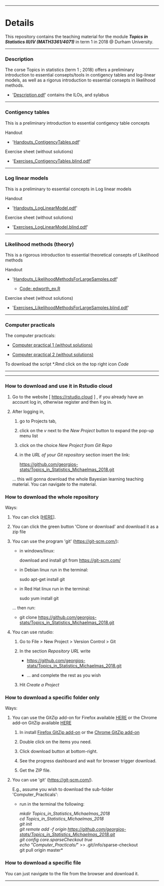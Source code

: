<!-- -------------------------------------------------------------------------------- -->

<!-- Copyright 2017 Georgios Karagiannis -->

<!-- georgios.karagiannis@durham.ac.uk -->
<!-- Assistant Professor -->
<!-- Department of Mathematical Sciences, Durham University, Durham,  UK  -->

<!-- This file is part of Topics in Statistics III/IV (MATH3361/4071) Michaelmas term 2018  -->
<!-- which is the material of the course Topics in Statistics III/IV (MATH3361/4071) -->
<!-- taught by Georgios P. Katagiannis in the Department of Mathematical Sciences   -->
<!-- in the University of Durham  in Michaelmas term in 2018 -->

<!-- Topics_in_Statistics_Michaelmas_2018 is free software: you8can redistribute it and/or modify -->
<!-- it under the terms of the GNU General Public License as published by -->
<!-- the Free Software Foundation version 3 of the License. -->

<!-- Topics_in_Statistics_Michaelmas_2018 is distributed in the hope that it will be useful, -->
<!-- but WITHOUT ANY WARRANTY; without even the implied warranty of -->
<!-- MERCHANTABILITY or FITNESS FOR A PARTICULAR PURPOSE.  See the -->
<!-- GNU General Public License for more details. -->

<!-- You should have received a copy of the GNU General Public License -->
<!-- along with Bayesian_Statistics  If not, see <http://www.gnu.org/licenses/>. -->

<!-- -------------------------------------------------------------------------------- -->

------------------------------------------------------------------------

# Details

This repository contains the teaching material for the module ***Topics in Statistics III/IV (MATH3361/4071)*** in term 1 in 2018 @ Durham University.

------------------------------------------------------------------------

### Description

The corse Topics in statistics (term 1 ; 2018) offers a preliminary introduction to essential consepts/tools in contigency tables and  log-linear models, as well as a rigorus introduction to essential consepts in likelihood methods.  

-   '[Description.pdf](https://github.com/georgios-stats/Topics_in_Statistics_Michaelmas_2018/blob/master/Description.pdf)' contains the ILOs, and sylabus

------------------------------------------------------------------------

### Contigency tables

This is a preliminary introduction to essential contigency table concepts

Handout

-   '[Handouts_ContigencyTables.pdf](https://github.com/georgios-stats/Topics_in_Statistics_Michaelmas_2018/blob/master/Contigency_tables/Handouts_ContigencyTables.pdf)'  

Exercise sheet (without solutions)

-   '[Exercises_ContigencyTables.blind.pdf](https://github.com/georgios-stats/Topics_in_Statistics_Michaelmas_2018/blob/master/Contigency_tables/Exercises_ContigencyTables.blind.pdf)'

------------------------------------------------------------------------

### Log linear models

This is a preliminary to essential concepts in Log linear models

Handout

- '[Handouts_LogLinearModel.pdf](https://github.com/georgios-stats/Topics_in_Statistics_Michaelmas_2018/blob/master/Log_Linear_Model/Handouts_LogLinearModel.pdf)'  

Exercise sheet (without solutions)

- '[Exercises_LogLinearModel.blind.pdf](https://github.com/georgios-stats/Topics_in_Statistics_Michaelmas_2018/blob/master/Log_Linear_Model/Exercises_LogLinearModel.blind.pdf)'  

------------------------------------------------------------------------

### Likelihood methods (theory)

This is a rigorous introduction to essential theoretical consepts of Likelihood methods

Handout

- '[Handouts_LikelihoodMethodsForLargeSamples.pdf](https://github.com/georgios-stats/Topics_in_Statistics_Michaelmas_2018/blob/master/Likelihood_Methods/Handouts_LikelihoodMethodsForLargeSamples.pdf)'  

  - [Code: edworth_ex.R](https://github.com/georgios-stats/Topics_in_Statistics_Michaelmas_2018/blob/master/edworth_ex/edworth_ex.R)

Exercise sheet (without solutions)

- '[Exercises_LikelihoodMethodsForLargeSamples.blind.pdf](https://github.com/georgios-stats/Topics_in_Statistics_Michaelmas_2018/blob/master/Likelihood_Methods/Exercises_LikelihoodMethodsForLargeSamples.blind.pdf)' 


------------------------------------------------------------------------


### Computer practicals  

The computer practicals:

- [Computer practical 1 (without solutions)](http://htmlpreview.github.io/?https://github.com/georgios-stats/Topics_in_Statistics_Michaelmas_2018/blob/master/Computer_Practicals/ComputerPractical_1.nb.html)  

- [Computer practical 2 (without solutions)](http://htmlpreview.github.io/?https://github.com/georgios-stats/Topics_in_Statistics_Michaelmas_2018/blob/master/Computer_Practicals/ComputerPractical_2.nb.html)  

To download the script *.Rmd click on the top right icon *Code* 

---  

---  


### How to download and use it in Rstudio cloud 

1. Go to the website [ <https://rstudio.cloud> ] , if you already have an account log in, otherwise register and then log in.  

2. After logging in,  
    
    1. go to Projects tab, 
    
    2. click on the *v* next to the *New Project* button to expand the pop-up menu list  
    
    3. click on the choice *New Project from Git Repo*  
    
    4. in the *URL of your Git repository* section insert the link: 
        
        <https://github.com/georgios-stats/Topics_in_Statistics_Michaelmas_2018.git> 

    ... this will gonna download the whole Bayesian learning teaching material. You can navigate to the material.  

### How to download the whole repository

Ways:

1. You can click [[HERE](https://github.com/georgios-stats/Topics_in_Statistics_Michaelmas_2018/archive/master.zip)].

2. You can click the green button 'Clone or download' and download it as a zip file

3. You can use the program 'git' (<https://git-scm.com/>):
    
    -   in windows/linux: 
    
        download and install git from https://git-scm.com/
    
    -   in Debian linux run in the terminal: 
    
        sudo apt-get install git
    
    -   in Red Hat linux run in the terminal: 
    
        sudo yum install git
    
    ... then run:

    -   git clone https://github.com/georgios-stats/Topics_in_Statistics_Michaelmas_2018.git

4. You can use rstudio:

    1.  Go to File &gt; New Project &gt; Version Control &gt; Git
    
    2.  In the section *Repository URL* write
        
        -   <https://github.com/georgios-stats/Topics_in_Statistics_Michaelmas_2018.git>
        
        -   … and complete the rest as you wish
    
    3.  Hit *Create a Project*

### How to download a specific folder only

Ways:

1. You can use the GitZip add-on for Firefox available [HERE](https://www.google.com/url?sa=t&rct=j&q=&esrc=s&source=web&cd=3&cad=rja&uact=8&ved=2ahUKEwias52xjd3nAhXPUs0KHeXHCEUQFjACegQIAhAB&url=https%3A%2F%2Faddons.mozilla.org%2Fen-US%2Ffirefox%2Faddon%2Fgitzip%2F&usg=AOvVaw37servrJ29tuNcx9dIQDqy) or the Chrome add-on GitZip available [HERE](https://www.google.com/url?sa=t&rct=j&q=&esrc=s&source=web&cd=2&cad=rja&uact=8&ved=2ahUKEwias52xjd3nAhXPUs0KHeXHCEUQFjABegQIARAB&url=https%3A%2F%2Fchrome.google.com%2Fwebstore%2Fdetail%2Fgitzip-for-github%2Fffabmkklhbepgcgfonabamgnfafbdlkn%3Fhl%3Den&usg=AOvVaw1Pn3VXuXz1Fphl7dsPEhDS)

    1. In install [Firefox GitZip add-on](https://www.google.com/url?sa=t&rct=j&q=&esrc=s&source=web&cd=3&cad=rja&uact=8&ved=2ahUKEwias52xjd3nAhXPUs0KHeXHCEUQFjACegQIAhAB&url=https%3A%2F%2Faddons.mozilla.org%2Fen-US%2Ffirefox%2Faddon%2Fgitzip%2F&usg=AOvVaw37servrJ29tuNcx9dIQDqy) or the [Chrome GitZip add-on](https://www.google.com/url?sa=t&rct=j&q=&esrc=s&source=web&cd=2&cad=rja&uact=8&ved=2ahUKEwias52xjd3nAhXPUs0KHeXHCEUQFjABegQIARAB&url=https%3A%2F%2Fchrome.google.com%2Fwebstore%2Fdetail%2Fgitzip-for-github%2Fffabmkklhbepgcgfonabamgnfafbdlkn%3Fhl%3Den&usg=AOvVaw1Pn3VXuXz1Fphl7dsPEhDS)  

    2. Double click on the items you need.  
    
    3. Click download button at bottom-right.  
    
    4. See the progress dashboard and wait for browser trigger download.  
    
    5. Get the ZIP file.  

2. You can use 'git' (<https://git-scm.com/>). 

    E.g., assume you wish to download the sub-folder 'Computer_Practicals':

    -   run in the terminal the following:
        
        *mkdir Topics_in_Statistics_Michaelmas_2018  
        cd Topics_in_Statistics_Michaelmas_2018  
        git init  
        git remote add -f origin https://github.com/georgios-stats/Topics_in_Statistics_Michaelmas_2018.git  
        git config core.sparseCheckout true  
        echo "Computer_Practicals/*" >> .git/info/sparse-checkout  
        git pull origin master*

### How to download a specific file

You can just navigate to the file from the browser and download it.


------------------------------------------------------------------------






